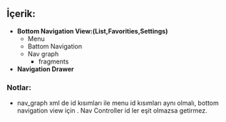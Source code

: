 ## İçerik:
- **Bottom Navigation View:(List,Favorities,Settings)**
  - Menu
  - Battom Navigation
  - Nav graph
    - fragments 
- **Navigation Drawer**

 ### Notlar:
 - nav_graph xml de id kısımları ile menu id kısımları aynı olmalı, bottom navigation view için . Nav Controller id ler eşit olmazsa getirmez.
